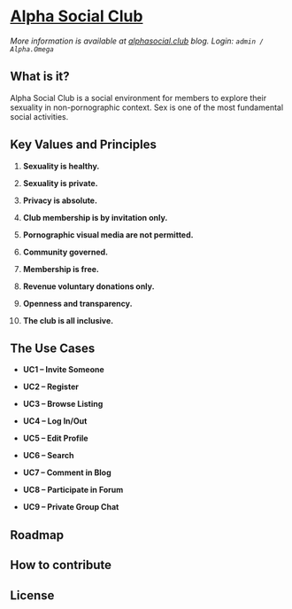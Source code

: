# [Alpha Social Club](http://alphasocial.club)

*More information is available at [alphasocial.club](http://alphasocial.club) blog. Login: `admin / Alpha.Omega`*

## What is it?
Alpha Social Club is a social environment for members to explore their sexuality in non-pornographic context. Sex is one of the most fundamental social activities.

## Key Values and Principles
1.	**Sexuality is healthy.**


2.	**Sexuality is private.**


3.	**Privacy is absolute.**


4.	**Club membership is by invitation only.**


5.	**Pornographic visual media are not permitted.**


6.	**Community governed.**


7.	**Membership is free.**


8.	**Revenue voluntary donations only.**


9.	**Openness and transparency.**


10.	**The club is all inclusive.**

## The Use Cases
* **UC1 – Invite Someone**

* **UC2 – Register**

* **UC3 – Browse Listing**

* **UC4 – Log In/Out**

* **UC5 – Edit Profile**

* **UC6 – Search**

* **UC7 – Comment in Blog**

* **UC8 – Participate in Forum**

* **UC9 – Private Group Chat**

## Roadmap

## How to contribute

## License